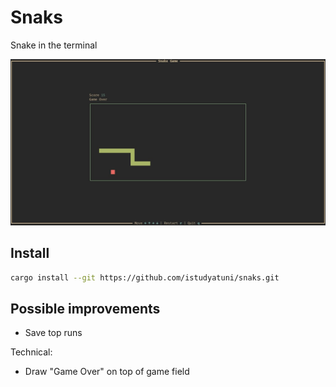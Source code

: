# Snaks

Snake in the terminal

![](docs/screenshot.jpg)

## Install

```sh
cargo install --git https://github.com/istudyatuni/snaks.git
```

## Possible improvements

- Save top runs

Technical:

- Draw "Game Over" on top of game field
